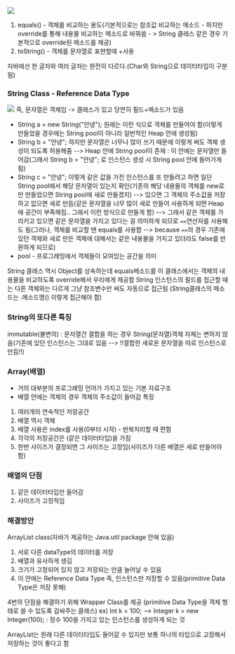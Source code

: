 ![](../../README_resources/Pasted%20image%2020231014200332.png)
1. equals() - 객체를 비교하는 용도(기본적으로는 참조값 비교하는 메소드 - 하지만 override를 통해 내용물 비교하는 메소드로 바꿔씀 - > String 클래스 같은 경우 기본적으로 override된 메소드를 제공)
2. toString() - 객체를 문자열로 표현할때 +사용

자바에선 한 글자와 여러 글자는 완전히 다르다.(Char와 String으로 데이터타입이 구분됨)

### String Class - Reference Data Type
![](../../README_resources/Pasted%20image%2020231014200403.png)
즉, 문자열은 객체임 -> 클래스가 있고 당연히 필드+메소드가 있음
- String a  = new String("안녕"); 원래는 이런 식으로 객체를 만들어야 함(이렇게 만들었을 경우에는 String pool이 아니라 일반적인 Heap 안에 생성됨)
- String b = "안녕"; 하지만 문자열은 너무나 많이 쓰기 때문에 이렇게 써도 객체 생성이 되도록 허용해줌 --> Heap 안에 String pool이 존재 : 이 안에는 문자열만 들어감(그래서 String b = "안녕"; 로 인스턴스 생성 시 String pool 안에 들어가게 됨)
- String c = "안녕"; 이렇게 같은 값을 가진 인스턴스를 또 만들려고 하면 일단 String pool에서 해당 문자열이 있는지 확인(기존의 해당 내용물의 객체를 new로만 만들었으면 String pool에 새로 만들겠지) 
--> 있으면 그 객체의 주소값을 저장하고 없으면 새로 만듬(같은 문자열을 너무 많이 새로 만들어 사용하게 되면 Heap에 공간이 부족해짐.. 그래서 이런 방식으로 만들게 함) 
--> 그래서 같은 객체를 가리키고 있으면 같은 문자열을 가지고 있다는 걸 의미하게 되므로 `==`연산자를 사용해도 됨(그러나, 객체를 비교할 땐 equals를 사용함 --> because `==`의 경우 기존에 있던 객체와 새로 만든 객체에 대해서는 같은 내용물을 가지고 있더라도 false를 반환하게 되므로)
- pool - 프로그래밍에서 객체들이 모여있는 공간을 의미

String 클래스 역시 Object를 상속하는데 equals메소드를 이 클래스에서는 객체의 내용물을 비교하도록 override해서 우리에게 제공함
String 인스턴스의 필드를 접근할 때는 다른 객체와는 다르게 그냥 참조변수만 써도 자동으로 접근됨
(String클래스의 메소드는 .메소드명() 이렇게 접근해야 함)

### String의 또다른 특징
immutable(불변의) : 문자열간 결합을 하는 경우 String(문자열)객체 자체는 변하지 않음(기존에 있던 인스턴스는 그대로 있음 --> !!결합한 새로운 문자열을 따로 인스턴스로 만듬!!)

### Array(배열)
- 거의 대부분의 프로그래밍 언어가 가지고 있는 기본 자료구조
- 배열 안에는 객체의 경우 객체의 주소값이 들어감
특징
1. 여러개의 연속적인 저장공간
2. 배열 역시 객체
3. 배열 사용은 index를 사용(0부터 시작) - 반복처리할 때 편함
4. 각각의 저장공간은 (같은 데이터타입)을 가짐
5. 한번 사이즈가 결정되면 그 사이즈는 고정임(사이즈가 다른 배열은 새로 만들어야 함)

### 배열의 단점
1. 같은 데이터타입만 들어감
2. 사이즈가 고정적임

### 해결방안
ArrayList class(자바가 제공하는 Java.util package 안에 있음)
1. 서로 다른 dataType의 데이터를 저장
2. 배열과 유사하게 생김
3. 크기가 고정되어 있지 않고 저장되는 만큼 늘어날 수 있음
4. 이 안에는 Reference Data Type 즉, 인스턴스만 저장할 수 있음(primitive Data Type은 저장 못해)

4번의 단점을 해결하기 위해 Wrapper Class를 제공
(primitive Data Type을 객체 형태로 쓸 수 있도록 감싸주는 클래스)
ex) Int k = 100; --> Integer k = new Integer(100); : 정수 100을 가지고 있는 인스턴스를 생성하게 되는 것

ArrayList는 원래 다른 데이터타입도 들어갈 수 있지만 보통 하나의 타입으로 고정해서 저장하는 것이 좋다고 함 